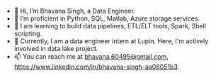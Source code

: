- 👋 Hi, I’m Bhavana Singh, a Data Engineer.
- 👀 I’m proficient in Python, SQL, Matlab, Azure storage services. 
- 💞️ I am learning to build data pipelines, ETL/ELT tools, Spark, Shell scripting.
- 🌱 Currently, I am a data engineer intern at Lupin. Here, I'm actively involved in data lake project.
- 📫 You can reach me at bhavana.60495@gmail.com, https://www.linkedin.com/in/bhavana-singh-aa08051b3.

<!---
bhavanaS06/bhavanaS06 is a ✨ special ✨ repository because its `README.md` (this file) appears on your GitHub profile.
You can click the Preview link to take a look at your changes.
--->
